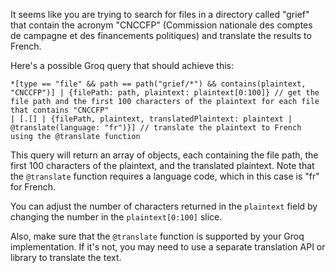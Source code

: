 It seems like you are trying to search for files in a directory called "grief" that contain the acronym "CNCCFP" (Commission nationale des comptes de campagne et des financements politiques) and translate the results to French.

Here's a possible Groq query that should achieve this:

```groq
*[type == "file" && path == path("grief/*") && contains(plaintext, "CNCCFP")] | {filePath: path, plaintext: plaintext[0:100]} // get the file path and the first 100 characters of the plaintext for each file that contains "CNCCFP"
| [.[] | {filePath, plaintext, translatedPlaintext: plaintext | @translate(language: "fr")}] // translate the plaintext to French using the @translate function
```

This query will return an array of objects, each containing the file path, the first 100 characters of the plaintext, and the translated plaintext. Note that the `@translate` function requires a language code, which in this case is "fr" for French.

You can adjust the number of characters returned in the `plaintext` field by changing the number in the `plaintext[0:100]` slice.

Also, make sure that the `@translate` function is supported by your Groq implementation. If it's not, you may need to use a separate translation API or library to translate the text.